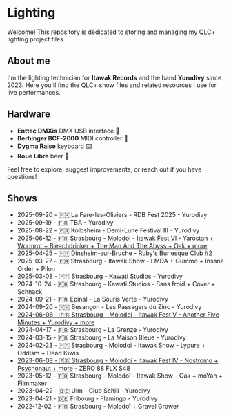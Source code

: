 # Lighting

Welcome! This repository is dedicated to storing and managing my QLC+ lighting project files.

## About me

I'm the lighting technician for **Itawak Records** and the band **Yurodivy** since 2023.
Here you'll find the QLC+ show files and related resources I use for live performances.

## Hardware

- **Enttec DMXis** DMX USB interface 🔌
- **Berhinger BCF-2000** MIDI controller 🎹
- **Dygma Raise** keyboard ⌨️
- **Roue Libre** beer 🍻

Feel free to explore, suggest improvements, or reach out if you have questions!

## Shows

- 2025-09-20 - 🇫🇷 La Fare-les-Oliviers - RDB Fest 2025 - Yurodivy
- 2025-09-19 - 🇫🇷 TBA - Yurodivy
- 2025-08-22 - 🇫🇷 Kolbsheim - Demi-Lune Festival III - Yurodivy
- [2025-06-12 - 🇫🇷 Strasbourg - Molodoi - Itawak Fest VI - Yarostan + Wormrot + Bleachdrinker + The Man And The Abyss + Oak + more](https://itawak.com/itawak-fest-2025/)
- 2025-04-25 - 🇫🇷 Dinsheim-sur-Bruche - Ruby's Burlesque Club #2
- 2025-03-27 - 🇫🇷 Strasbourg - Itawak Show - LMDA + Gummo + Insane Order + Pilon
- 2025-03-08 - 🇫🇷 Strasbourg - Kawati Studios - Yurodivy
- 2024-10-24 - 🇫🇷 Strasbourg - Kawati Studios - Sans froid + Cover + Schnack
- 2024-09-21 - 🇫🇷 Epinal - La Souris Verte - Yurodivy
- 2024-09-20 - 🇫🇷 Besançon - Les Passagers du Zinc - Yurodivy
- [2024-06-06 - 🇫🇷 Strasbourg - Molodoi - Itawak Fest V - Another Five Minutes + Yurodivy + more](https://itawak.com/souvenirs/itawak-fest-2024/)
- 2024-04-17 - 🇫🇷 Strasbourg - La Grenze - Yurodivy
- 2024-03-15 - 🇫🇷 Strasbourg - La Maison Bleue - Yurodivy
- 2024-02-23 - 🇫🇷 Strasbourg - Molodoï - Itawak Show - Lypure + Oddism + Dead Kiwis
- [2023-06-08 - 🇫🇷 Strasbourg - Molodoi - Itawak Fest IV - Nostromo + Psychonaut + more](https://itawak.com/souvenirs/itawak-fest-2023/) - ZERO 88 FLX S48
- 2023-05-12 - 🇫🇷 Strasbourg - Molodoï - Itawak Show - Oak + moYan + Filmmaker
- 2023-04-22 - 🇩🇪 Ulm - Club Schili - Yurodivy
- 2023-04-21 - 🇩🇪 Fribourg - Flamingo - Yurodivy
- 2022-12-02 - 🇫🇷 Strasbourg - Molodoï + Gravel Grower

